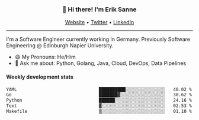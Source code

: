 <h3 align="center">👋 Hi there! I'm Erik Sanne</h3>
<p align="center">
  <a href="https://eriksanne.com">Website</a> •
  <a href="https://twitter.com/ErikKonradSanne">Twitter</a> •
  <a href="https://www.linkedin.com/in/eriksanne/">LinkedIn</a>
</p>

---
I'm a Software Engineer currently working in Germany. Previously Software Engineering @ Edinburgh Napier University.

- 😄 My Pronouns: He/Him
- 💬 Ask me about: Python, Golang, Java, Cloud, DevOps, Data Pipelines

<h4>Weekly development stats</h4>
<!--START_SECTION:waka-->

```txt
YAML                               ██████████░░░░░░░░░░░░░░░   40.02 %
Go                                 ███████▓░░░░░░░░░░░░░░░░░   30.62 %
Python                             ██████░░░░░░░░░░░░░░░░░░░   24.16 %
Text                               ▓░░░░░░░░░░░░░░░░░░░░░░░░   02.53 %
Makefile                           ▒░░░░░░░░░░░░░░░░░░░░░░░░   01.10 %
```

<!--END_SECTION:waka-->
